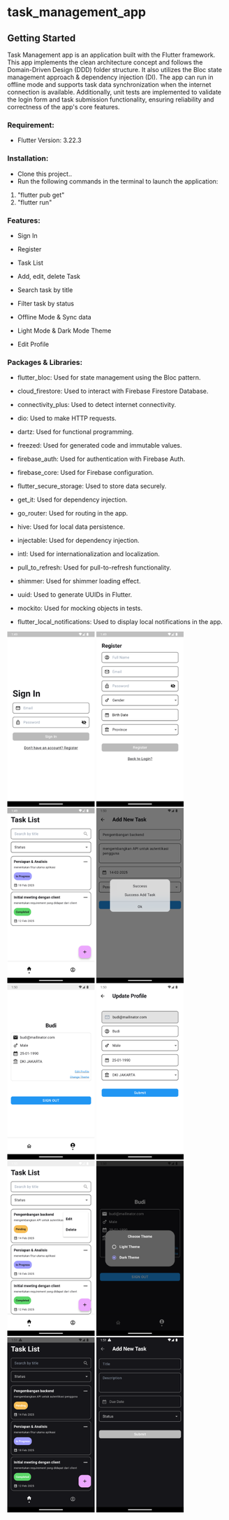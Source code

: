 # task_management_app

## Getting Started

Task Management app is an application built with the Flutter framework. This app implements the clean architecture concept and follows the Domain-Driven Design (DDD) folder structure. It also utilizes the Bloc state management approach & dependency injection (DI). The app can run in offline mode and supports task data synchronization when the internet connection is available. Additionally, unit tests are implemented to validate the login form and task submission functionality, ensuring reliability and correctness of the app's core features.

### Requirement:
* Flutter Version: 3.22.3

### Installation:
* Clone this project..
* Run the following commands in the terminal to launch the application:
 1. "flutter pub get"
 2. "flutter run"

### Features:
* Sign In

* Register

* Task List

* Add, edit, delete Task

* Search task by title

* Filter task by status

* Offline Mode & Sync data

* Light Mode & Dark Mode Theme

* Edit Profile

### Packages & Libraries:
* flutter_bloc: Used for state management using the Bloc pattern.

* cloud_firestore: Used to interact with Firebase Firestore Database.

* connectivity_plus: Used to detect internet connectivity.

* dio: Used to make HTTP requests.

* dartz: Used for functional programming.

* freezed: Used for generated code and immutable values.

* firebase_auth: Used for authentication with Firebase Auth.

* firebase_core: Used for Firebase configuration.

* flutter_secure_storage: Used to store data securely.

* get_it: Used for dependency injection.

* go_router: Used for routing in the app.

* hive: Used for local data persistence.

* injectable: Used for dependency injection.

* intl: Used for internationalization and localization.

* pull_to_refresh: Used for pull-to-refresh functionality.

* shimmer: Used for shimmer loading effect.

* uuid: Used to generate UUIDs in Flutter.

* mockito: Used for mocking objects in tests.

* flutter_local_notifications: Used to display local notifications in the app.

<img src="ss1.png" width="200">  <img src="ss2.png" width="200">  <img src="ss3.png" width="200">  <img src="ss4.png" width="200">  <img src="ss5.png" width="200">  <img src="ss6.png" width="200">  <img src="ss7.png" width="200">  <img src="ss8.png" width="200"> 
<img src="ss9.png" width="200"> 
<img src="ss10.png" width="200">  
